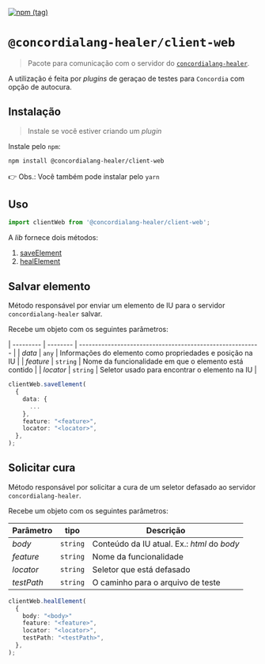 [![npm (tag)](https://img.shields.io/npm/v/@concordialang-healer/client-web?color=blue&style=flat-square)](https://www.npmjs.com/package/@concordialang-healer/client-web)

# `@concordialang-healer/client-web`

> Pacote para comunicação com o servidor do [`concordialang-healer`](https://github.com/concordialang/healer#readme).

A utilização é feita por _plugins_ de geraçao de testes para `Concordia` com opção de autocura.

## Instalação

> Instale se você estiver criando um _plugin_

Instale pelo `npm`:

```bash
npm install @concordialang-healer/client-web
```

👉 Obs.: Você também pode instalar pelo `yarn`

## Uso

```ts
import clientWeb from '@concordialang-healer/client-web';
```

A _lib_ fornece dois métodos:

1. [saveElement](#salvar-elemento)
2. [healElement](#solicitar-cura)

## Salvar elemento

Método responsável por enviar um elemento de IU para o servidor `concordialang-healer` salvar.

Recebe um objeto com os seguintes parâmetros:

| --------- | -------- | --------------------------------------------------------- |
| _data_    | `any`    | Informações do elemento como propriedades e posição na IU |
| _feature_ | `string` | Nome da funcionalidade em que o elemento está contido     |
| _locator_ | `string` | Seletor usado para encontrar o elemento na IU             |

```ts
clientWeb.saveElement(
  {
    data: {
      ...
    },
    feature: "<feature>",
    locator: "<locator>",
  },
);
```

## Solicitar cura

Método responsável por solicitar a cura de um seletor defasado ao servidor `concordialang-healer`.

Recebe um objeto com os seguintes parâmetros:

| Parâmetro  | tipo     | Descrição                                   |
| ---------- | -------- | ------------------------------------------- |
| _body_     | `string` | Conteúdo da IU atual. Ex.: _html_ do _body_ |
| _feature_  | `string` | Nome da funcionalidade                      |
| _locator_  | `string` | Seletor que está defasado                   |
| _testPath_ | `string` | O caminho para o arquivo de teste           |

```ts
clientWeb.healElement(
  {
    body: "<body>"
    feature: "<feature>",
    locator: "<locator>",
    testPath: "<testPath>",
  },
);
```
